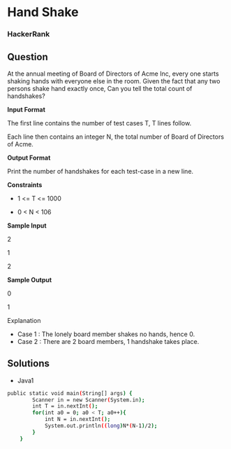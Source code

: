  # Hand Shake

 ### HackerRank

 ## Question
At the annual meeting of Board of Directors of Acme Inc, every one starts shaking hands with everyone else in the room. Given the fact that any two persons shake hand exactly once, Can you tell the total count of handshakes?

**Input Format**

The first line contains the number of test cases T, T lines follow. 

Each line then contains an integer N, the total number of Board of Directors of Acme.

**Output Format**

Print the number of handshakes for each test-case in a new line.

**Constraints**

* 1 <= T <= 1000 

* 0 < N < 106

**Sample Input**

2

1

2

**Sample Output**

0

1

Explanation

* Case 1 : The lonely board member shakes no hands, hence 0. 
* Case 2 : There are 2 board members, 1 handshake takes place.

## Solutions
* Java1
```bash
public static void main(String[] args) {
        Scanner in = new Scanner(System.in);
        int T = in.nextInt();
        for(int a0 = 0; a0 < T; a0++){
            int N = in.nextInt();
            System.out.println((long)N*(N-1)/2);
        }
    }
```